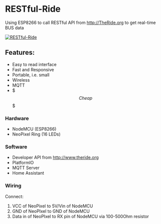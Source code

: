 # RESTful-Ride

Using ESP8266 to call RESTful API from http://TheRide.org to get real-time BUS data

[![RESTful-Ride](https://img.youtube.com/vi/-1dSZIs3ISw/0.jpg)](https://www.youtube.com/watch?v=-1dSZIs3ISw)

## Features:
* Easy to read interface
* Fast and Responsive
* Portable, i.e. small
* Wireless
* MQTT
* $$$ Cheap $$$

### Hardware
* NodeMCU (ESP8266)
* NeoPixel Ring (16 LEDs)

### Software
* Developer API from http://www.theride.org
* PlatformIO
* MQTT Server
* Home Assistant

### Wiring
Connect:
1. VCC of NeoPixel to 5V/Vin of NodeMCU
2. GND of NeoPIxel to GND of NodeMCU
3. Data in of NeoPIxel to RX pin of NodeMCU via 100-500Ohm resistor
